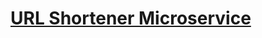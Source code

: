 # [URL Shortener Microservice](https://www.freecodecamp.org/learn/apis-and-microservices/apis-and-microservices-projects/url-shortener-microservice)